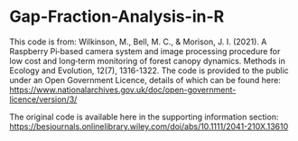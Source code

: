 # Gap-Fraction-Analysis-in-R
This code is from: Wilkinson, M., Bell, M. C., & Morison, J. I. (2021). A Raspberry Pi‐based camera system and image processing procedure for low cost and long‐term monitoring of forest canopy dynamics. Methods in Ecology and Evolution, 12(7), 1316-1322.
The code is provided to the public under an Open Government Licence, details of which can be found here: https://www.nationalarchives.gov.uk/doc/open-government-licence/version/3/

The original code is available here in the supporting information section: https://besjournals.onlinelibrary.wiley.com/doi/abs/10.1111/2041-210X.13610
